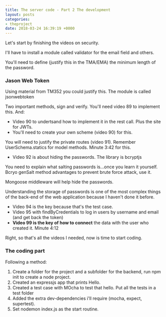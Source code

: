 ```yaml
---
title: The server code - Part 2 The development
layout: posts
categories:
- theproject
date: 2018-03-24 16:39:19 +0000
---
```

Let's start by finishing the videos on security.

I'll have to install a module called validator for the email field and others.

You'll need to define (justify this in the TMA/EMA) the minimum length of the password.

### Jason Web Token

Using material from TM352 you could justify this. The module is called jsonwebtoken

Two important methods, sign and verify. You'll need video 89 to implement this. And:

* Video 90 to undertsand how to implement it in the rest call. Plus the site for JWTs. 
* You'll need to create your own scheme (video 90) for this. 

You will need to justify the private routes (video 91). Remember UserSchema.statics for model methods. Minute 3:42 for this. 

* Video 92 is about hiding the passwords. The library is bcryptjs

You need to explain what salting passwords is...once you learn it yourself. Bcryo genSalt method advantages to prevent brute force attack, use it. 

Mongoose middleware will help hide the passwords. 

Understanding the storage of passwords is one of the most complex things of the back-end of the web application because I haven't done it before. 

* Video 94 is the key because that's the test case. 
* Video 95 with findByCredentials to log in users by username and email (and get back the token)
* **Video 99 is the key of how to connect** the data with the user who created it. Minute 4:12

Right, so that's all the videos I needed, now is time to start coding. 

### The coding part

Following a method:

1. Create a folder for the project and a subfolder for the backend, run npm init to create a node project. 
2. Created an expressjs app that prints Hello. 
3. Created a test case with MOcha to test that hello. Put all the tests in a test folder
4. Added the extra dev-dependencies i'll require (mocha, expect, supertest). 
5. Set nodemon index.js as the start routine. 